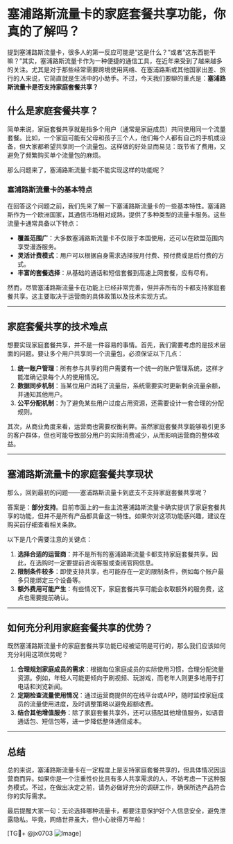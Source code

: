 # 塞浦路斯流量卡的家庭套餐共享功能，你真的了解吗？

提到塞浦路斯流量卡，很多人的第一反应可能是“这是什么？”或者“这东西能干嘛？”其实，塞浦路斯流量卡作为一种便捷的通信工具，在近年来受到了越来越多的关注。尤其是对于那些经常需要跨境使用网络、在塞浦路斯或其他国家出差、旅行的人来说，它简直就是生活中的小助手。不过，今天我们要聊的重点是：**塞浦路斯流量卡是否支持家庭套餐共享？**

## 什么是家庭套餐共享？

简单来说，家庭套餐共享就是指多个用户（通常是家庭成员）共同使用同一个流量套餐。比如，一个家庭可能有父母和孩子三个人，他们每个人都有自己的手机或设备，但大家都希望共享同一个流量包。这样做的好处显而易见：既节省了费用，又避免了频繁购买单个流量包的麻烦。

那么问题来了，塞浦路斯流量卡能不能实现这样的功能呢？

### 塞浦路斯流量卡的基本特点

在回答这个问题之前，我们先来了解一下塞浦路斯流量卡的一些基本特性。塞浦路斯作为一个欧洲国家，其通信市场相对成熟，提供了多种类型的流量卡服务。这些流量卡通常具备以下特点：

- **覆盖范围广**：大多数塞浦路斯流量卡不仅限于本国使用，还可以在欧盟范围内享受漫游服务。
- **灵活计费模式**：用户可以根据自身需求选择按月付费、预付费或是后付费的方式。
- **丰富的套餐选择**：从基础的通话和短信套餐到高速上网套餐，应有尽有。

然而，尽管塞浦路斯流量卡在功能上已经非常完善，但并非所有的卡都支持家庭套餐共享。这主要取决于运营商的具体政策以及技术实现方式。

---

## 家庭套餐共享的技术难点

想要实现家庭套餐共享，并不是一件容易的事情。首先，我们需要考虑的是技术层面的问题。要让多个用户共享同一个流量包，必须保证以下几点：

1. **统一账户管理**：所有参与共享的用户需要有一个统一的账户管理系统，这样才能准确记录每个人的使用情况。
2. **数据同步机制**：当某位用户消耗了流量后，系统需要实时更新剩余流量余额，并通知其他用户。
3. **公平分配机制**：为了避免某些用户过度占用资源，还需要设计一套合理的分配规则。

其次，从商业角度来看，运营商也需要权衡利弊。虽然家庭套餐共享能够吸引更多的客户群体，但也可能导致部分用户的实际消费减少，从而影响运营商的整体收益。

---

## 塞浦路斯流量卡的家庭套餐共享现状

那么，回到最初的问题——塞浦路斯流量卡到底支不支持家庭套餐共享呢？

答案是：**部分支持**。目前市面上的一些主流塞浦路斯流量卡确实提供了家庭套餐共享的功能，但并不是所有产品都具备这一特性。如果你对这项功能感兴趣，建议在购买前仔细查看相关条款。

以下是几个需要注意的关键点：

1. **选择合适的运营商**：并不是所有的塞浦路斯流量卡都支持家庭套餐共享。因此，在选购时一定要提前咨询客服或查阅官网信息。
2. **限制条件较多**：即使支持共享，也可能存在一定的限制条件，例如每个账户最多只能绑定三个设备等。
3. **额外费用可能产生**：有些情况下，家庭套餐共享可能会收取额外的服务费，这点也需要提前确认。

---

## 如何充分利用家庭套餐共享的优势？

既然塞浦路斯流量卡的家庭套餐共享功能已经被证明是可行的，那么我们应该如何充分利用这项优势呢？

1. **合理规划家庭成员的需求**：根据每位家庭成员的实际使用习惯，合理分配流量资源。例如，年轻人可能更倾向于刷视频、玩游戏，而老年人则更多地用于打电话和浏览新闻。
2. **定期检查流量使用情况**：通过运营商提供的在线平台或APP，随时监控家庭成员的流量使用进度，及时调整策略以避免超额收费。
3. **结合其他增值服务**：除了家庭套餐共享外，还可以搭配其他增值服务，如语音通话包、短信包等，进一步降低整体通信成本。

---

## 总结

总的来说，塞浦路斯流量卡在一定程度上是支持家庭套餐共享的，但具体情况因运营商而异。如果你是一个注重性价比且有多人共享需求的人，不妨考虑一下这种服务模式。不过，在做出决定之前，请务必做好充分的调研工作，确保所选产品符合你的实际需求。

最后提醒大家一句：无论选择哪种流量卡，都要注意保护好个人信息安全，避免泄露隐私。毕竟，网络世界虽大，但小心驶得万年船！

[TG💪+ @jx0703 ![Image](https://github.com/user-attachments/assets/dbca1d08-cadb-493c-b0ec-ad6f7a83f270)]